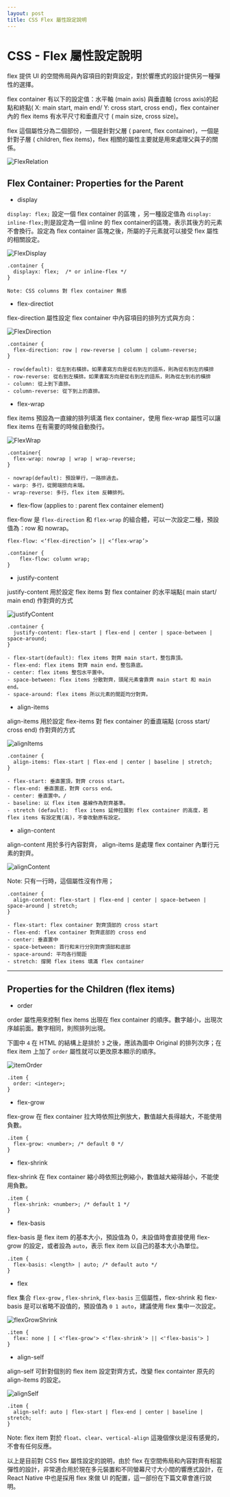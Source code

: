 ```yaml
---
layout: post
title: CSS Flex 屬性設定說明
---
```

# CSS - Flex 屬性設定說明

flex 提供 UI 的空間佈局與內容項目的對齊設定，對於響應式的設計提供另一種彈性的選擇。

flex container 有以下的設定值：水平軸 (main axis) 與垂直軸 (cross axis)的起點和終點( X: main start, main end/ Y: cross start, cross end)，flex container 內的 flex items 有水平尺寸和垂直尺寸 ( main size, cross size)。

flex 這個屬性分為二個部份，一個是針對父層 ( parent, flex container)，一個是針對子層 ( children, flex items)，flex 相關的屬性主要就是用來處理父與子的關係。

![FlexRelation](/assets/2015-12-24/containerItems.jpg)

## Flex Container: Properties for the Parent

- display

`display: flex;` 設定一個 flex container 的區塊 ，另一種設定值為 `display: inline-flex;`則是設定為一個 inline 的 flex container的區塊，表示其後方的元素不會換行。設定為 flex container 區塊之後，所屬的子元素就可以接受 flex 屬性的相關設定。

![FlexDisplay](/assets/2015-12-24/flex-display.jpg)

```
.container {
  displayx: flex;  /* or inline-flex */
}

Note: CSS columns 對 flex container 無感
```

- flex-directiot

flex-direction 屬性設定 flex container 中內容項目的排列方式與方向：

![FlexDirection](/assets/2015-12-24/flex-direction.jpg)


```
.container {
  flex-direction: row | row-reverse | column | column-reverse;
}

- row(default): 從左到右橫排。如果書寫方向是從右到左的語系，則為從右到左的橫排
- row-reverse: 從右到左橫排。如果書寫方向是從右到左的語系，則為從左到右的橫排
- column: 從上到下直排。
- column-reverse: 從下到上的直排。
```

- flex-wrap

flex items 預設為一直線的排列填滿 flex container，使用 flex-wrap 屬性可以讓 flex items 在有需要的時候自動換行。

![FlexWrap](/assets/2015-12-24/flex-wrap.jpg)


```
.container{
  flex-wrap: nowrap | wrap | wrap-reverse;
}

- nowrap(default): 預設單行，一路排過去。
- warp: 多行，從開端排向末端。
- wrap-reverse: 多行，flex item 反轉排列。
```

- flex-flow (applies to : parent flex container element)

flex-flow 是 `flex-direction` 和 `flex-wrap` 的組合體，可以一次設定二種，預設值為：row 和 nowrap。

```
flex-flow: <‘flex-direction’> || <‘flex-wrap’>

.container {
	flex-flow: column wrap;
}
```

- justify-content

justify-content 用於設定 flex items 對 flex container 的水平端點( main start/ main end) 作對齊的方式

![justifyContent](/assets/2015-12-24/justify-content.jpg)

```
.container {
  justify-content: flex-start | flex-end | center | space-between | space-around;
}

- flex-start(default): flex items 對齊 main start，整包靠頂。
- flex-end: flex items 對齊 main end，整包靠底。
- center: flex items 整包水平置中。
- space-between: flex items 分散對齊，頭尾元素會靠齊 main start 和 main end。
- space-around: flex items 所以元素的間距均分對齊。
```

- align-items

align-items 用於設定 flex-items 對 flex container 的垂直端點 (cross start/ cross end) 作對齊的方式

![alignItems](/assets/2015-12-24/align-items.jpg)

```
.container {
  align-items: flex-start | flex-end | center | baseline | stretch;
}

- flex-start: 垂直置頂，對齊 cross start。
- flex-end: 垂直置底，對齊 corss end。
- center: 垂直置中。/
- baseline: 以 flex item 基線作為對齊基準。
- stretch (default):  flex items 延伸拉展到 flex container 的高度，若 flex items 有設定寬(高)，不會改動原有設定。
```

- align-content

align-content 用於多行內容對齊， align-items 是處理 flex container 內單行元素的對齊。

![alignContent](/assets/2015-12-24/align-content.jpg)

Note: 只有一行時，這個屬性沒有作用；

```
.container {
  align-content: flex-start | flex-end | center | space-between | space-around | stretch;
}

- flex-start: flex container 對齊頂部的 cross start
- flex-end: flex container 對齊底部的 cross end
- center: 垂直置中
- space-between: 首行和末行分別對齊頂部和底部
- space-around: 平均各行間距
- stretch: 撐開 flex items 填滿 flex container
```

-----------------------------------------

## Properties for the Children (flex items)

- order

order 屬性用來控制 flex items 出現在 flex container 的順序。數字越小，出現次序越前面。數字相同，則照排列出現。

下圖中 `4` 在 HTML 的結構上是排於 `3` 之後，應該為圖中 Original 的排列次序；在 flex item 上加了 `order` 屬性就可以更改原本顯示的順序。

![itemOrder](/assets/2015-12-24/item-order.jpg)

```
.item {
  order: <integer>;
}
```

- flex-grow

flex-grow 在 flex container 拉大時依照比例放大，數值越大長得越大，不能使用負數。

```
.item {
  flex-grow: <number>; /* default 0 */
}
```

- flex-shrink

flex-shrink 在 flex container 縮小時依照比例縮小，數值越大縮得越小，不能使用負數。

```
.item {
  flex-shrink: <number>; /* default 1 */
}
```

- flex-basis

flex-basis 是 flex item 的基本大小，預設值為 0，未設值時會直接使用 flex-grow 的設定，或者設為 `auto`，表示 flex item 以自己的基本大小為單位。

```
.item {
  flex-basis: <length> | auto; /* default auto */
}
```

- flex

flex 集合 `flex-grow` , `flex-shrink`, `flex-basis` 三個屬性，flex-shrink 和 flex-basis 是可以省略不設值的，預設值為 `0 1 auto`，建議使用 flex 集中一次設定。

![flexGrowShrink](/assets/2015-12-24/flex-grow-shrink.jpg)

```
.item {
  flex: none | [ <'flex-grow'> <'flex-shrink'> || <'flex-basis'> ]
}
```

- align-self

align-self 可針對個別的 flex item 設定對齊方式，改變 flex containter 原先的 align-items 的設定。

![alignSelf](/assets/2015-12-24/align-self.jpg)

```
.item {
  align-self: auto | flex-start | flex-end | center | baseline | stretch;
}
```

Note: flex item 對於 `float`、`clear`、`vertical-align` 這幾個傢伙是沒有感覺的，不會有任何反應。

以上是目前對 CSS flex 屬性設定的說明，由於 flex 在空間佈局和內容對齊有相當彈性的設計，非常適合用於現在多元裝置和不同螢幕尺寸大小間的響應式設計，在 React Native 中也是採用 flex 來做 UI 的配置，這一部份在下篇文章會進行說明。
